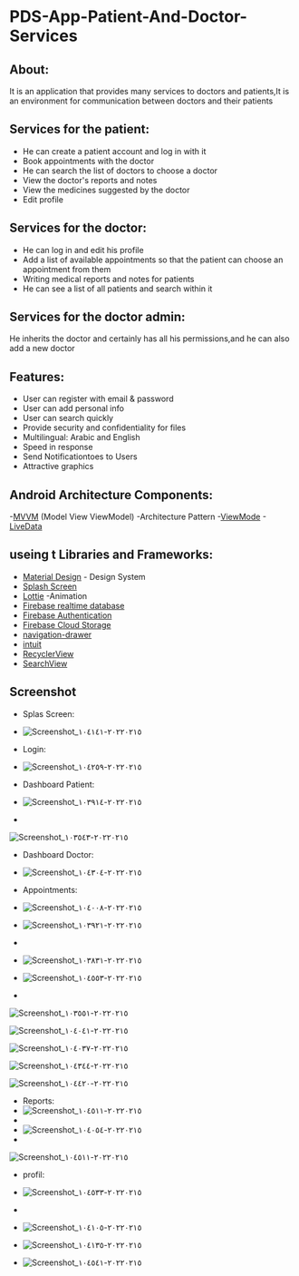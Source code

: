 # PDS-App-Patient-And-Doctor-Services
## About:
It is an application that provides many services to doctors and patients,It is an environment for communication between doctors and their patients

## Services for the patient:
- He can create a patient account and log in with it
- Book appointments with the doctor
- He can search the list of doctors to choose a doctor
- View the doctor's reports and notes
- View the medicines suggested by the doctor
- Edit profile
## Services for the doctor:
- He can log in and edit his profile
- Add a list of available appointments so that the patient can choose an appointment from them
- Writing medical reports and notes for patients
- He can see a list of all patients and search within it
## Services for the doctor admin:
He inherits the doctor and certainly has all his permissions,and he can also add a new doctor

## Features:
- User can register with email & password
- User can add personal info
- User can search quickly
- Provide security and confidentiality for files
- Multilingual: Arabic and English
- Speed in response
- Send Notificationtoes to Users
- Attractive graphics

## Android Architecture Components:
-[MVVM](https://developer.android.com/topic/libraries/architecture/viewmodel) (Model View ViewModel) -Architecture Pattern
-[ViewMode](https://developer.android.com/topic/libraries/architecture/viewmodel)
-[LiveData](https://developer.android.com/topic/libraries/architecture/livedata)
## useing t Libraries and Frameworks:
- [Material Design](https://material.io/design) - Design System
- [Splash Screen](https://developer.android.com/reference/android/window/SplashScreen)
- [Lottie](https://lottiefiles.com/) -Animation
- [Firebase realtime database](https://firebase.google.com/docs/database)
- [Firebase Authentication](https://firebase.google.com/docs/auth)
- [Firebase Cloud Storage](https://firebase.google.com/products/storage)
- [navigation-drawer](https://material.io/components/navigation-drawer)
- [intuit](https://github.com/intuit/sdp)
- [RecyclerView](https://developer.android.com/reference/kotlin/androidx/recyclerview/widget/RecyclerView)
- [SearchView](https://developer.android.com/reference/android/widget/SearchView)


## Screenshot
- Splas Screen:
- ![Screenshot_٢٠٢٢٠٢١٥-١٠٤١٤١](https://user-images.githubusercontent.com/88562339/154009968-6880fea8-0240-47f1-8726-c3448e84bc87.jpg)


- Login:
- ![Screenshot_٢٠٢٢٠٢١٥-١٠٤٢٥٩](https://user-images.githubusercontent.com/88562339/154010094-d1e610a1-e59d-400d-bd11-1f8b16845af7.jpg)


- Dashboard Patient:
- ![Screenshot_٢٠٢٢٠٢١٥-١٠٣٩١٤](https://user-images.githubusercontent.com/88562339/154010181-72bc8327-1680-41c3-8c3e-74e00f69a5aa.jpg)
- 
![Screenshot_٢٠٢٢٠٢١٥-١٠٣٥٤٣](https://user-images.githubusercontent.com/88562339/154010314-777ab00f-b7e5-4b06-8d25-1d16cb7f8314.jpg)

- Dashboard Doctor:
- ![Screenshot_٢٠٢٢٠٢١٥-١٠٤٣٠٤](https://user-images.githubusercontent.com/88562339/154010360-8a2310f1-a7ea-44f0-b729-4d559caaaf4d.jpg)

- Appointments:
- ![Screenshot_٢٠٢٢٠٢١٥-١٠٤٠٠٨](https://user-images.githubusercontent.com/88562339/154010783-1f62b53b-7210-4e85-9db7-7ba499633592.jpg)

- ![Screenshot_٢٠٢٢٠٢١٥-١٠٣٩٢١](https://user-images.githubusercontent.com/88562339/154010474-f262a806-877a-4f2f-8f68-d1e305e0e8de.jpg)
- 
- ![Screenshot_٢٠٢٢٠٢١٥-١٠٣٨٣١](https://user-images.githubusercontent.com/88562339/154011334-6be80468-b298-4996-abfa-1e61228f1031.jpg)

- ![Screenshot_٢٠٢٢٠٢١٥-١٠٤٥٥٣](https://user-images.githubusercontent.com/88562339/154010422-2a252992-7127-42cb-aded-4ef36ddbd30b.jpg)
- 
![Screenshot_٢٠٢٢٠٢١٥-١٠٣٥٥١](https://user-images.githubusercontent.com/88562339/154010550-0183e843-1750-4dd7-b9b8-9c919fcc5d5b.jpg)

![Screenshot_٢٠٢٢٠٢١٥-١٠٤٠٤١](https://user-images.githubusercontent.com/88562339/154010618-62cfc3e8-659b-4380-93de-bb16560b96ab.jpg)

![Screenshot_٢٠٢٢٠٢١٥-١٠٤٠٣٧](https://user-images.githubusercontent.com/88562339/154010643-dc605c8d-cad9-4126-b694-fd3ba55e374f.jpg)

![Screenshot_٢٠٢٢٠٢١٥-١٠٤٣٤٤](https://user-images.githubusercontent.com/88562339/154010681-adddb9fe-44dc-43e6-a4b3-ccb0d4ab5d05.jpg)

![Screenshot_٢٠٢٢٠٢١٥-١٠٤٤٢٠](https://user-images.githubusercontent.com/88562339/154010687-5b3e3b6a-8550-4ddc-aa61-65040d2c28db.jpg)

- Reports:
- ![Screenshot_٢٠٢٢٠٢١٥-١٠٤٥١١](https://user-images.githubusercontent.com/88562339/154010707-a53b5141-e017-4b36-a13c-1b3012dba624.jpg)
- 
- ![Screenshot_٢٠٢٢٠٢١٥-١٠٤٠٥٤](https://user-images.githubusercontent.com/88562339/154010896-cf83ea15-eb25-45cc-9ee1-2249cb9e2d3e.jpg)
- 
![Screenshot_٢٠٢٢٠٢١٥-١٠٤٥١١](https://user-images.githubusercontent.com/88562339/154010977-062bc7fc-36b8-4cac-b6a0-3f42e64474b1.jpg)

- profil:
- ![Screenshot_٢٠٢٢٠٢١٥-١٠٤٥٣٣](https://user-images.githubusercontent.com/88562339/154011296-6e884881-d29c-4b02-8241-0ca6ebced57b.jpg)
- 
- ![Screenshot_٢٠٢٢٠٢١٥-١٠٤١٠٥](https://user-images.githubusercontent.com/88562339/154011435-f7f0bc70-0710-41be-93d0-aec5bc2c5bd8.jpg)

- ![Screenshot_٢٠٢٢٠٢١٥-١٠٤١٣٥](https://user-images.githubusercontent.com/88562339/154011419-3a591989-e730-415b-893d-3a246ae09331.jpg)

- ![Screenshot_٢٠٢٢٠٢١٥-١٠٤٥٤١](https://user-images.githubusercontent.com/88562339/154011395-dca4d046-431c-4f3f-bcaf-b0460feb4d6a.jpg)


